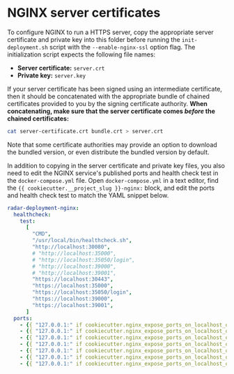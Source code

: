 # NGINX server certificates

To configure NGINX to run a HTTPS server, copy the appropriate server certificate and private key into this folder before running the `init-deployment.sh` script with the `--enable-nginx-ssl` option flag.
The initialization script expects the following file names:

-   **Server certificate:** `server.crt`
-   **Private key:** `server.key`

If your server certificate has been signed using an intermediate certificate, then it should be concatenated with the appropriate bundle of chained certificates provided to you by the signing certificate authority.
**When concatenating, make sure that the server certificate comes _before_ the chained certificates:**

```sh
cat server-certificate.crt bundle.crt > server.crt
```

Note that some certificate authorities may provide an option to download the bundled version, or even distribute the bundled version by default.

In addition to copying in the server certificate and private key files, you also need to edit the NGINX service's published ports and health check test in the `docker-compose.yml` file.
Open `docker-compose.yml` in a text editor, find the `{{ cookiecutter.__project_slug }}-nginx:` block, and edit the ports and health check test to match the YAML snippet below.

```yaml
radar-deployment-nginx:
  healthcheck:
    test:
      [
        "CMD",
        "/usr/local/bin/healthcheck.sh",
        "http://localhost:30080",
        # "http://localhost:35000",
        # "http://localhost:35050/login",
        # "http://localhost:39000",
        # "http://localhost:39001",
        "https://localhost:30443",
        "https://localhost:35000",
        "https://localhost:35050/login",
        "https://localhost:39000",
        "https://localhost:39001",
      ]
  ports:
    - {{ "127.0.0.1:" if cookiecutter.nginx_expose_ports_on_localhost_only.lower() == "true" else "" }}80:30080/tcp
    - {{ "127.0.0.1:" if cookiecutter.nginx_expose_ports_on_localhost_only.lower() == "true" else "" }}443:30443/tcp
    - {{ "127.0.0.1:" if cookiecutter.nginx_expose_ports_on_localhost_only.lower() == "true" else "" }}35432:5432/tcp
    - {{ "127.0.0.1:" if cookiecutter.nginx_expose_ports_on_localhost_only.lower() == "true" else "" }}35000:35000/tcp
    - {{ "127.0.0.1:" if cookiecutter.nginx_expose_ports_on_localhost_only.lower() == "true" else "" }}35050:35050/tcp
    - {{ "127.0.0.1:" if cookiecutter.nginx_expose_ports_on_localhost_only.lower() == "true" else "" }}39000:39000/tcp
    - {{ "127.0.0.1:" if cookiecutter.nginx_expose_ports_on_localhost_only.lower() == "true" else "" }}39001:39001/tcp
```
